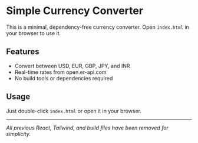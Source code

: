 # Simple Currency Converter

This is a minimal, dependency-free currency converter. Open `index.html` in your browser to use it.

## Features
- Convert between USD, EUR, GBP, JPY, and INR
- Real-time rates from open.er-api.com
- No build tools or dependencies required

## Usage
Just double-click `index.html` or open it in your browser.

---

*All previous React, Tailwind, and build files have been removed for simplicity.*
